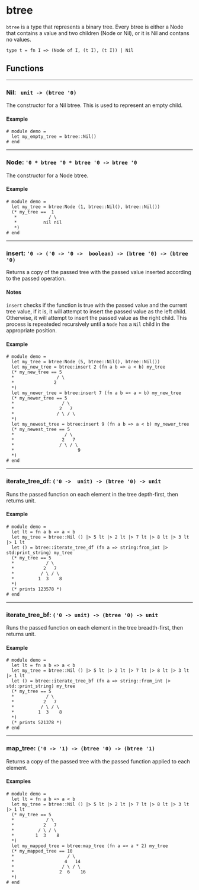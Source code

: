 # btree
`btree` is a type that represents a binary tree.
Every btree is either a Node that contains a value and two children (Node or Nil), or it is Nil and contans no values.
```halcyon
type t = fn I => (Node of I, (t I), (t I)) | Nil
```
## Functions
---
### Nil: ` unit -> (btree '0)`
The constructor for a Nil btree.
This is used to represent an empty child.
#### Example
```halcyon
# module demo = 
  let my_empty_tree = btree::Nil()
# end
```
---
### Node: `'0 * btree '0 * btree '0 -> btree '0`
The constructor for a Node btree.
#### Example
```halcyon
# module demo = 
  let my_tree = btree:Node (1, btree::Nil(), btree::Nil())
  (* my_tree ==  1
   *            / \
   *          nil nil
   *)
# end
```
---
### insert: `'0 -> ('0 -> '0 ->  boolean) -> (btree '0) -> (btree '0)`
Returns a copy of the passed tree with the passed value inserted according to the passed operation.
#### Notes
`insert` checks if the function is true with the passed value and the current tree value, if it is, it will attempt to insert the passed value as the left child. Otherwise, it will attempt to insert the passed value as the right child. This process is repeateded recursively until a `Node` has a `Nil` child in the appropriate position.
#### Example
```halcyon
# module demo = 
  let my_tree = btree:Node (5, btree::Nil(), btree::Nil())
  let my_new_tree = btree:insert 2 (fn a b => a < b) my_tree
  (* my_new_tree == 5
  *                / \
  *               2  
  *)
  let my_newer_tree = btree:insert 7 (fn a b => a < b) my_new_tree
  (* my_newer_tree == 5
  *                  / \
  *                 2   7 
  *                / \ / \ 
  *)
  let my_newest_tree = btree:insert 9 (fn a b => a < b) my_newer_tree
  (* my_newest_tree == 5
  *                   / \
  *                  2   7 
  *                 / \ / \
  *                        9
  *)
# end
```
---
### iterate_tree_df: `('0 ->  unit) -> (btree '0) -> unit`
Runs the passed function on each element in the tree depth-first, then returns unit.
#### Example
```halcyon
# module demo = 
  let lt = fn a b => a < b  
  let my_tree = btree::Nil () |> 5 lt |> 2 lt |> 7 lt |> 8 lt |> 3 lt |> 1 lt
  let () = btree::iterate_tree_df (fn a => string:from_int |> std:print_string) my_tree
  (* my_tree == 5
  *            / \
  *           2   7 
  *          / \ / \
  *         1  3    8 
  *)
  (* prints 123578 *)
# end
```
---
### iterate_tree_bf: `('0 -> unit) -> (btree '0) -> unit`
Runs the passed function on each element in the tree breadth-first, then returns unit.
#### Example
```halcyon
# module demo = 
  let lt = fn a b => a < b  
  let my_tree = btree::Nil () |> 5 lt |> 2 lt |> 7 lt |> 8 lt |> 3 lt |> 1 lt
  let () = btree::iterate_tree_bf (fn a => string::from_int |> std::print_string) my_tree
  (* my_tree == 5
  *            / \
  *           2   7 
  *          / \ / \
  *         1  3    8 
  *)
  (* prints 521378 *)
# end
```
---
### map_tree: `('0 -> '1) -> (btree '0) -> (btree '1)`
Returns a copy of the passed tree with the passed function applied to each element.
#### Examples
```halcyon
# module demo = 
  let lt = fn a b => a < b  
  let my_tree = btree::Nil () |> 5 lt |> 2 lt |> 7 lt |> 8 lt |> 3 lt |> 1 lt
  (* my_tree == 5
  *            / \
  *           2   7 
  *         / \ / \
  *        1  3    8 
  *)
  let my_mapped_tree = btree:map_tree (fn a => a * 2) my_tree
  (* my_mapped_tree == 10
  *                    / \
  *                   4   14 
  *                  / \ / \
  *                 2  6    16 
  *)
# end
```
